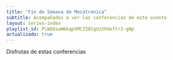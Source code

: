 ```yaml
---
title: "Fin de Semana de Mecatronica"
subtitle: Acompañados a ver las conferencias de este evento
layout: series-index
playlist_id: PLWQQswW6kqpVMCZ38CgUzShUeftr2-gNp
actualizado: true
---
```


Disfrutas de estas conferencias

